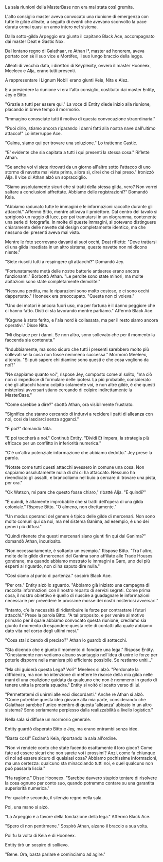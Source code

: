La sala riunioni della MasterBase non era mai stata così gremita.

L'alto consiglio master aveva convocato una riunione di emergenza con tutte le gilde alleate, a seguito di eventi che avevano sconvolto la pace durata ormai quasi un anno intero nel sistema.

Dalla sotto-gilda Arpeggio era giunto il capitano Black Ace, accompagnato dai master Deat e Gastic Nox.

Dal lontano regno di Galathaar, re Athan I°, master ad honorem, aveva portato con sè il suo vice e Mortifex, il suo lungo braccio della legge.

Alleati di vecchia data, i direttori di Keyplexity, ovvero il master Hooneex, Meeleex e Alja, erano tutti presenti.

A rappresentare i Lignum Nobili erano giunti Keia, Nita e Alez.

E a presiedere la riunione vi era l'alto consiglio, costituito dai master Entity, Jey e Bitto.

"Grazie a tutti per essere qui." La voce di Entity diede inizio alla riunione, placando in breve tempo il mormorio.

"Immagino conosciate tutti il motivo di questa convocazione straordinaria."

"Puoi dirlo, stiamo ancora riparando i danni fatti alla nostra nave dall'ultimo attacco!" Lo interruppe Ace.

"Calma, siamo qui per trovare una soluzione." Lo trattenne Gastic.

"E' evidente che sia capitata a tutti i qui presenti la stessa cosa." Riflettè Athan.

"Se anche voi vi siete ritrovati da un giorno all'altro sotto l'attacco di uno stormo di navette mai viste prima, allora sì, direi che ci hai preso." Ironizzò Alja. Il vice di Athan alzò un sopracciglio.

"Siamo assolutamente sicuri che si tratti della stessa gilda, vero? Non vorrei saltare a conclusioni affrettate. Abbiamo delle registrazioni?" Domandò Keia.

"Abbiamo radunato tutte le immagini e le informazioni raccolte durante gli attacchi." Affermò Bitto, mentre attivava il proiettore. Dal centro del tavolo si sprigionò un raggio di luce, per poi tramutarsi in un ologramma, contenente una serie di fotografie. In molte di queste immagini, si potevano distinguere chiaramente delle navette dal design completamente identico, ma che nessuno dei presenti aveva mai visto.

Mentre le foto scorrevano davanti ai suoi occhi, Deat riflettè: "Deve trattarsi di una gilda insediata in un altro sistema, queste navette non mi dicono niente."

"Siete riusciti tutti a respingere gli attacchi?" Domandò Jey.

"Fortunatamente metà delle nostre batterie antiaeree erano ancora funzionanti." Borbottò Athan. "Le perdite sono state minori, ma molte abitazioni sono state completamente demolite."

"Nessuna perdita, ma le riparazioni sono molto costose, e ci sono occhi dappertutto." Hooneex era preoccupato. "Questa non ci voleva."

"Uno dei motori è ancora fuori uso, ma per fortuna è il danno peggiore che ci hanno fatto. Disti ci sta lavorando mentre parliamo." Affermò Black Ace.

"Kagune è stato ferito, e l'ala nord è collassata, ma per il resto siamo ancora operativi." Disse Nita.

"Mi dispiace per i danni. Se non altro, sono sollevato che per il momento la faccenda sia contenuta."

"Indubbiamente, ma sono sicuro che tutti i presenti sarebbero molto più sollevati se la cosa non fosse nemmeno successa." Mormorò Meeleex, alterato. "Si può sapere chi diamine sono questi e che cosa vogliono da noi?"

"Ne sappiamo quanto voi", rispose Jey, composto come al solito, "ma ciò non ci impedisce di formulare delle ipotesi. La più probabile, considerato che gli attacchi hanno colpito solamente voi, e non altre gilde, è che questi misteriosi avversari stiano cercando di colpire indirettamente la MasterBase."

"Come sarebbe a dire?" sbottò Athan, ora visibilmente frustrato.

"Significa che stanno cercando di indurvi a recidere i patti di alleanza con noi, così da lasciarci senza agganci."

"E poi?" domandò Nita.

"E poi toccherà a noi." Continuò Entity. "Dividi Et Impera, la strategia più efficace per un conflitto in inferiorità numerica."

"C'è un'altra potenziale informazione che abbiamo dedotto." Jey prese la parola.

"Notate come tutti questi attacchi avessero in comune una cosa. Non sappiamo assolutamente nulla di chi ci ha attaccato. Nessuno ha rivendicato gli assalti, e brancoliamo nel buio a cercare di trovare una pista, per ora."

"Ok Watson, mi pare che questo fosse chiaro," ribattè Alja. "E quindi?"

"E quindi, è altamente improbabile che si tratti dell'opera di una gilda coloniale." Rispose Bitto. "O almeno, non direttamente."

"Un modus operandi del genere è tipico delle gilde di mercenari. Non sono molto comuni qui da noi, ma nel sistema Ganima, ad esempio, è uno dei generi più diffusi."

"Quindi ritenete che questi mercenari siano giunti fin qui dal Ganima?" domandò Athan, incuriosito.

"Non necessariamente, è soltanto un esempio." Rispose Bitto. "Tra l'altro, molte delle gilde di mercenari del Ganima sono affiliate alle Trade Houses gondrane, ma quando abbiamo mostrato le immagini a Garo, uno dei più esperti al riguardo, non ci ha saputo dire nulla."

"Così siamo al punto di partenza." sospirò Black Ace.

"Per ora." Entity alzò lo sguardo. "Abbiamo già iniziato una campagna di raccolta informazioni con il nostro reparto di servizi segreti. Come prima cosa, il nostro obiettivo è quello di riuscire a guadagnare le informazioni necessarie per prevedere le prossime mosse dei nostri misteriosi avversari."

"Intanto, c'è la necessità di ridistribuire le forze per contrastare i futuri attacchi." Prese la parola Bitto. "A tal proposito, e per venire al motivo primario per il quale abbiamo convocato questa riunione, crediamo sia giunto il momento di espandere questa rete di contatti alla quale abbiamo dato vita nel corso degli ultimi mesi."

"Cosa stai dicendo di preciso?" Athan lo guardò di sottecchi.

"Sta dicendo che è giunto il momento di fondare una lega." Rispose Entity. "Onestamente non vediamo alcuno svantaggio nell'idea di unire le forze per poterle disporre nella maniera più efficiente possibile. Se restiamo uniti..."

"Ma chi guiderà questa Lega? Voi?" Meeleex si alzò. "Perdonate la diffidenza, ma non ho intenzione di mettere le risorse della mia gilda nelle mani di una coalizione guidata da qualcuno che non è nemmeno in grado di tenere unita la propria squadra." Entity si voltò di scatto verso di lui.

"Permettetemi di unirmi alle voci discordanti." Anche re Athan si alzò. "Come potrebbe questa idea giovare alla mia parte, considerando che Galathaar sarebbe l'unico membro di questa 'alleanza' ubicato in un altro sistema? Sono seriamente perplesso dalla realizzabilità a livello logistico."

Nella sala si diffuse un mormorio generale.

Entity guardò disperato Bitto e Jey, ma erano entrambi senza idee.

"Basta così!" Esclamò Keia, riportando la sala all'ordine.

"Non vi rendete conto che state facendo esattamente il loro gioco? Come fate ad essere sicuri che non sarete voi i prossimi? Anzi, come fa chiunque di noi ad essere sicuro di qualsiasi cosa? Abbiamo pochissime informazioni, ma una certezza: qualcuno sta minacciando tutti noi, e quel qualcuno non può passarla liscia."

"Ha ragione." Disse Hooneex. "Sarebbe davvero stupido tentare di risolvere la cosa ognuno per conto suo, quando potremmo contare su una garantita superiorità numerica."

Per qualche secondo, il silenzio regnò nella sala.

Poi, una mano si alzò.

"La Arpeggio è a favore della fondazione della lega." Affermò Black Ace.

"Spero di non pentirmene." Sospirò Athan, alzano il braccio a sua volta.

Poi fu la volta di Keia e di Hooneex.

Entity tirò un sospiro di sollievo.

"Bene. Ora, basta parlare e cominciamo ad agire."